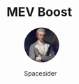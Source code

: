 # MEV Boost

<figure><img src="../../../.gitbook/assets/Spacesider.png" alt=""><figcaption><p>Spacesider</p></figcaption></figure>
